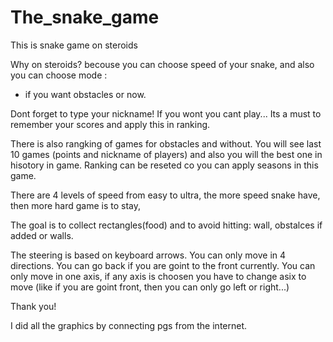 # The_snake_game
This is snake game on steroids

Why on steroids? becouse you can choose speed of your snake,
and also you can choose mode :
- if you want obstacles or now.

Dont forget to type your nickname! If you wont you cant play...
Its a must to remember your scores and apply this in ranking.

There is also rangking of games for obstacles and without.
You will see last 10 games (points and nickname of players)
and also you will the best one in hisotory in game. 
Ranking can be reseted co you can apply seasons in this game.


There are 4 levels of speed from easy to ultra, the more speed snake have, then more hard game is to stay,

The goal is to collect rectangles(food) and to avoid hitting:
wall, obstalces if added or walls.

The steering is based on keyboard arrows. You can only move in 
4 directions. You can go back if you are goint to the front currently. You can only move in one axis, if any axis is choosen you have to change asix to move (like if you are goint front, then you can only go left or right...)

Thank you!

I did all the graphics by connecting pgs from the internet.




